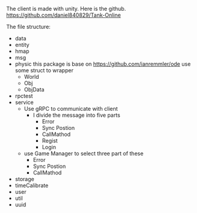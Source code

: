 The client is made with unity. Here is the github.
https://github.com/daniel840829/Tank-Online

The file structure:
- data
- entity
- hmap
- msg
- physic
this package is base on https://github.com/ianremmler/ode
use some struct to wrapper
  - World
  - Obj
  - ObjData
- rpctest
- service
  - Use gRPC to communicate with client
    - I divide the message into five parts
      - Error
      - Sync Postion
      - CallMathod
      - Regist
      - Login
  - use Game Manager to select three part of these
    - Error
    - Sync Postion
    - CallMathod
- storage
- timeCalibrate
- user
- util
- uuid
